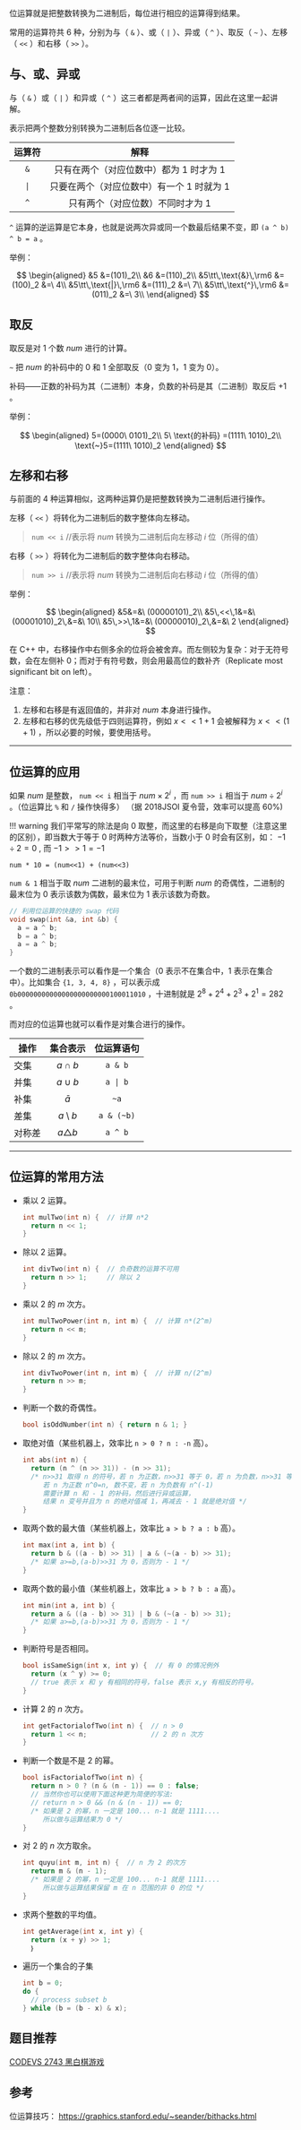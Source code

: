 位运算就是把整数转换为二进制后，每位进行相应的运算得到结果。

常用的运算符共 6 种，分别为与（ `&` ）、或（ `|` ）、异或（ `^` ）、取反（ `~` ）、左移（ `<<` ）和右移（ `>>` ）。

## 与、或、异或

与（ `&` ）或（ `|` ）和异或（ `^` ）这三者都是两者间的运算，因此在这里一起讲解。

表示把两个整数分别转换为二进制后各位逐一比较。

|   运算符  |            解释           |
| :----: | :---------------------: |
|   `&`  |  只有在两个（对应位数中）都为 1 时才为 1 |
|  `\|`  | 只要在两个（对应位数中）有一个 1 时就为 1 |
|   `^`  |    只有两个（对应位数）不同时才为 1    |

 `^` 运算的逆运算是它本身，也就是说两次异或同一个数最后结果不变，即 `(a ^ b) ^ b = a` 。

举例：

$$
\begin{aligned}
&5 &=(101)_2\\
&6 &=(110)_2\\
&5\tt\,\text{&}\,\rm6 &=(100)_2 &=\ 4\\
&5\tt\,\text{|}\,\rm6 &=(111)_2 &=\ 7\\
&5\tt\,\text{^}\,\rm6 &=(011)_2 &=\ 3\\
\end{aligned}
$$

## 取反

取反是对 1 个数 $num$ 进行的计算。

 `~` 把 $num$ 的补码中的 0 和 1 全部取反（0 变为 1，1 变为 0）。

补码——正数的补码为其（二进制）本身，负数的补码是其（二进制）取反后 $+1$ 。

举例：

$$
\begin{aligned}
5=(0000\ 0101)_2\\
5\ \text{的补码} =(1111\ 1010)_2\\
\text{~}5=(1111\ 1010)_2
\end{aligned}
$$

## 左移和右移

与前面的 4 种运算相似，这两种运算仍是把整数转换为二进制后进行操作。

左移（ `<<` ）将转化为二进制后的数字整体向左移动。

>  `num << i` //表示将 $num$ 转换为二进制后向左移动 $i$ 位（所得的值）

右移（ `>>` ）将转化为二进制后的数字整体向右移动。

>  `num >> i` //表示将 $num$ 转换为二进制后向右移动 $i$ 位（所得的值）

举例：

$$
\begin{aligned}
&5&=&\ (00000101)_2\\
&5\,<<\,1&=&\ (00001010)_2\,&=&\ 10\\
&5\,>>\,1&=&\ (00000010)_2\,&=&\ 2
\end{aligned}
$$

在 C++ 中，右移操作中右侧多余的位将会被舍弃。而左侧较为复杂：对于无符号数，会在左侧补 0；而对于有符号数，则会用最高位的数补齐（Replicate most significant bit on left）。

注意：

1.  左移和右移是有返回值的，并非对 $num$ 本身进行操作。
2.  左移和右移的优先级低于四则运算符，例如 $x<<1+1$ 会被解释为 $x<<(1+1)$ ，所以必要的时候，要使用括号。

* * *

## 位运算的应用

如果 $num$ 是整数， `num << i` 相当于 $num \times 2^i$ ，而 `num >> i` 相当于 $num \div 2^i$ 。（位运算比 `%` 和 `/` 操作快得多）
（据 2018JSOI 夏令营，效率可以提高 60%)

!!! warning
    我们平常写的除法是向 0 取整，而这里的右移是向下取整（注意这里的区别），即当数大于等于 0 时两种方法等价，当数小于 0 时会有区别，如： $-1 \div 2 = 0$ , 而 $-1 >> 1 = -1$ 

 `num * 10 = (num<<1) + (num<<3)` 

 `num & 1` 相当于取 $num$ 二进制的最末位，可用于判断 $num$ 的奇偶性，二进制的最末位为 0 表示该数为偶数，最末位为 1 表示该数为奇数。

```cpp
// 利用位运算的快捷的 swap 代码
void swap(int &a, int &b) {
  a = a ^ b;
  b = a ^ b;
  a = a ^ b;
}
```

一个数的二进制表示可以看作是一个集合（0 表示不在集合中，1 表示在集合中）。比如集合 `{1, 3, 4, 8}` ，可以表示成 `0b00000000000000000000000100011010` ，十进制就是 $2^8+2^4+2^3+2^1=282$ 。

而对应的位运算也就可以看作是对集合进行的操作。

| 操作  |              集合表示 |     位运算语句    |
| --- | :----------------: | :----------: |
| 交集  |       $a \cap b$  |    `a & b`   |
| 并集  |       $a \cup b$  |    `a \| b`   |
| 补集  |        $\bar{a}$  |     `~a`     |
| 差集  |  $a \setminus b$  |  `a & (~b)`  |
| 对称差 |   $a\triangle b$  |    `a ^ b`   |

* * *

## 位运算的常用方法

-   乘以 2 运算。

    ```cpp
    int mulTwo(int n) {  // 计算 n*2
      return n << 1;
    }
    ```

-   除以 2 运算。

    ```cpp
    int divTwo(int n) {  // 负奇数的运算不可用
      return n >> 1;     // 除以 2
    }
    ```

-   乘以 2 的 $m$ 次方。

    ```cpp
    int mulTwoPower(int n, int m) {  // 计算 n*(2^m)
      return n << m;
    }
    ```

-   除以 2 的 $m$ 次方。

    ```cpp
    int divTwoPower(int n, int m) {  // 计算 n/(2^m)
      return n >> m;
    }
    ```

-   判断一个数的奇偶性。

    ```cpp
    bool isOddNumber(int n) { return n & 1; }
    ```

-   取绝对值（某些机器上，效率比 `n > 0 ? n : -n` 高）。

    ```cpp
    int abs(int n) {
      return (n ^ (n >> 31)) - (n >> 31);
      /* n>>31 取得 n 的符号，若 n 为正数，n>>31 等于 0，若 n 为负数，n>>31 等于 - 1
         若 n 为正数 n^0=n, 数不变，若 n 为负数有 n^(-1)
         需要计算 n 和 - 1 的补码，然后进行异或运算，
         结果 n 变号并且为 n 的绝对值减 1，再减去 - 1 就是绝对值 */
    }
    ```

-   取两个数的最大值（某些机器上，效率比 `a > b ? a : b` 高）。

    ```cpp
    int max(int a, int b) {
      return b & ((a - b) >> 31) | a & (~(a - b) >> 31);
      /* 如果 a>=b,(a-b)>>31 为 0，否则为 - 1 */
    }
    ```

-   取两个数的最小值（某些机器上，效率比 `a > b ? b : a` 高）。

    ```cpp
    int min(int a, int b) {
      return a & ((a - b) >> 31) | b & (~(a - b) >> 31);
      /* 如果 a>=b,(a-b)>>31 为 0，否则为 - 1 */
    }
    ```

-   判断符号是否相同。

    ```cpp
    bool isSameSign(int x, int y) {  // 有 0 的情况例外
      return (x ^ y) >= 0;
      // true 表示 x 和 y 有相同的符号，false 表示 x,y 有相反的符号。
    }
    ```

-   计算 2 的 $n$ 次方。

    ```cpp
    int getFactorialofTwo(int n) {  // n > 0
      return 1 << n;                // 2 的 n 次方
    }
    ```

-   判断一个数是不是 2 的幂。

    ```cpp
    bool isFactorialofTwo(int n) {
      return n > 0 ? (n & (n - 1)) == 0 : false;
      // 当然你也可以使用下面这种更为简便的写法:
      // return n > 0 && (n & (n - 1)) == 0;
      /* 如果是 2 的幂，n 一定是 100... n-1 就是 1111....
         所以做与运算结果为 0 */
    }
    ```

-   对 2 的 $n$ 次方取余。

    ```cpp
    int quyu(int m, int n) {  // n 为 2 的次方
      return m & (n - 1);
      /* 如果是 2 的幂，n 一定是 100... n-1 就是 1111....
         所以做与运算结果保留 m 在 n 范围的非 0 的位 */
    }
    ```

-   求两个整数的平均值。

    ```cpp
    int getAverage(int x, int y) {
      return (x + y) >> 1;
      ｝
    ```

-   遍历一个集合的子集
    ```cpp
    int b = 0;
    do {
      // process subset b
    } while (b = (b - x) & x);
    ```

## 题目推荐

 [CODEVS 2743 黑白棋游戏](http://codevs.cn/problem/2743/) 

## 参考

位运算技巧： <https://graphics.stanford.edu/~seander/bithacks.html> 
